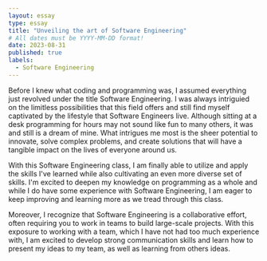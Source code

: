 ```yaml
---
layout: essay
type: essay
title: "Unveiling the art of Software Engineering"
# All dates must be YYYY-MM-DD format!
date: 2023-08-31
published: true
labels:
  - Software Engineering
---
```


Before I knew what coding and programming was, I assumed everything just revolved under the title Software Engineering. I was always intriguied on the limitless possibilities that this field offers and still find myself captivated by the lifestyle that Software Engineers live. Although sitting at a desk programming for hours may not sound like fun to many others, it was and still is a dream of mine. What intrigues me most is the sheer potential to innovate, solve complex problems, and create solutions that will have a tangible impact on the lives of everyone around us.

With this Software Engineering class, I am finally able to utilize and apply the skills I've learned while also cultivating an even more diverse set of skills. I'm excited to deepen my knowledge on programming as a whole and while I do have some experience with Software Engineering, I am eager to keep improving and learning more as we tread through this class.

Moreover, I recognize that Software Engineering is a collaborative effort, often requiring you to work in teams to build large-scale projects. With this exposure to working with a team, which I have not had too much experience with, I am excited to develop strong communication skills and learn how to present my ideas to my team, as well as learning from others ideas.
